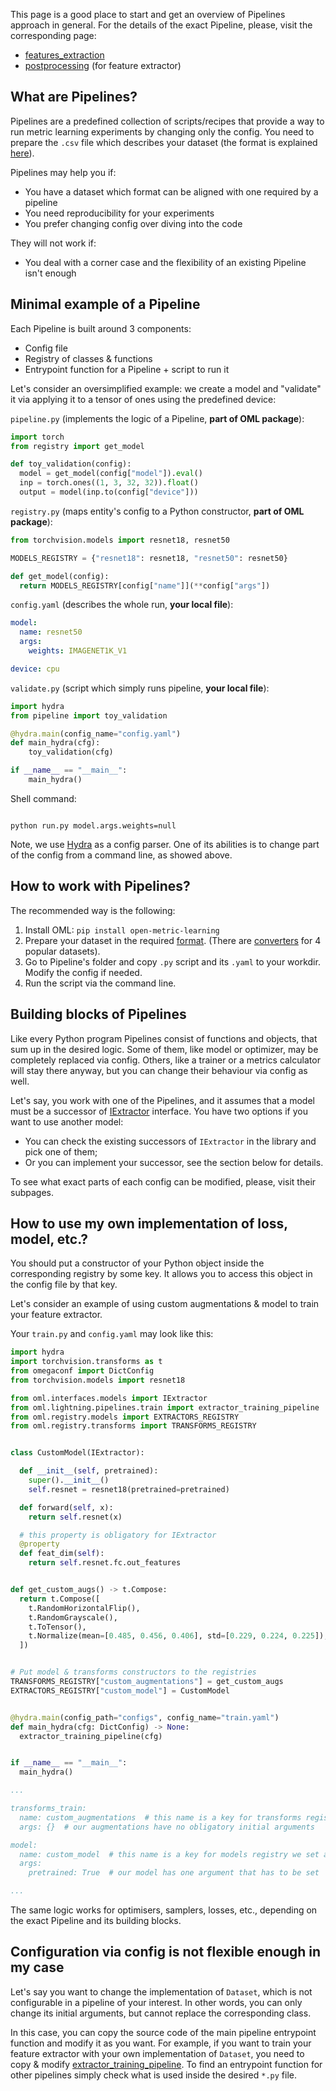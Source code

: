 This page is a good place to start and get an overview of Pipelines approach in general.
For the details of the exact Pipeline, please, visit the corresponding page:
* [features_extraction](https://github.com/OML-Team/open-metric-learning/tree/main/pipelines/features_extraction)
* [postprocessing](https://github.com/OML-Team/open-metric-learning/tree/main/pipelines/postprocessing) (for feature extractor)

## What are Pipelines?

Pipelines are a predefined collection of scripts/recipes that provide a way to run metric learning
experiments by changing only the config.
You need to prepare the `.csv` file which describes your dataset
(the format is explained [here](https://open-metric-learning.readthedocs.io/en/latest/oml/data.html)).

Pipelines may help you if:
* You have a dataset which format can be aligned with one required by a pipeline
* You need reproducibility for your experiments
* You prefer changing config over diving into the code

They will not work if:
* You deal with a corner case and the flexibility of an existing Pipeline isn't enough

## Minimal example of a Pipeline

Each Pipeline is built around 3 components:
* Config file
* Registry of classes & functions
* Entrypoint function for a Pipeline + script to run it

Let's consider an oversimplified example: we create a model and "validate" it via
applying it to a tensor of ones using the predefined device:

`pipeline.py` (implements the logic of a Pipeline, **part of OML package**):

[comment]:pipeline-start
```python
import torch
from registry import get_model

def toy_validation(config):
  model = get_model(config["model"]).eval()
  inp = torch.ones((1, 3, 32, 32)).float()
  output = model(inp.to(config["device"]))
```
[comment]:pipeline-end

`registry.py` (maps entity's config to a Python constructor, **part of OML package**):

[comment]:registry-start
```python
from torchvision.models import resnet18, resnet50

MODELS_REGISTRY = {"resnet18": resnet18, "resnet50": resnet50}

def get_model(config):
  return MODELS_REGISTRY[config["name"]](**config["args"])
```
[comment]:registry-end

`config.yaml` (describes the whole run, **your local file**):

[comment]:config-start
```yaml
model:
  name: resnet50
  args:
    weights: IMAGENET1K_V1

device: cpu
```
[comment]:config-end

`validate.py` (script which simply runs pipeline, **your local file**):

[comment]:script-start
```python
import hydra
from pipeline import toy_validation

@hydra.main(config_name="config.yaml")
def main_hydra(cfg):
    toy_validation(cfg)

if __name__ == "__main__":
    main_hydra()
```
[comment]:script-end

Shell command:

[comment]:shell-start
```shell

python run.py model.args.weights=null

```
[comment]:shell-end

Note, we use [Hydra](https://hydra.cc/docs/intro/) as a config parser. One of its abilities
is to change part of the config from a command line, as showed above.


## How to work with Pipelines?

The recommended way is the following:
1. Install OML: `pip install open-metric-learning`
2. Prepare your dataset in the required [format](https://open-metric-learning.readthedocs.io/en/latest/oml/data.html). (There are [converters](https://github.com/OML-Team/open-metric-learning/tree/main/pipelines/datasets_converters) for 4 popular datasets).
3. Go to Pipeline's folder and copy `.py` script and its `.yaml` to your workdir. Modify the config if needed.
4. Run the script via the command line.

## Building blocks of Pipelines

Like every Python program Pipelines consist of functions and objects, that sum up in the desired logic.
Some of them, like model or optimizer, may be completely replaced via config.
Others, like a trainer or a metrics calculator will stay there anyway, but you can change their behaviour
via config as well.

Let's say, you work with one of the Pipelines, and it assumes that a model must be a successor of
[IExtractor](https://open-metric-learning.readthedocs.io/en/latest/contents/interfaces.html#iextractor)
interface. You have two options if you want to use another model:
* You can check the existing successors of `IExtractor` in the library and pick one of them;
* Or you can implement your successor, see the section below for details.

To see what exact parts of each config can be modified, please, visit their subpages.

## How to use my own implementation of loss, model, etc.?

You should put a constructor of your Python object inside the corresponding registry by some key.
It allows you to access this object in the config file by that key.

Let's consider an example of using custom augmentations & model to train your feature extractor.

Your `train.py` and `config.yaml` may look like this:
```python
import hydra
import torchvision.transforms as t
from omegaconf import DictConfig
from torchvision.models import resnet18

from oml.interfaces.models import IExtractor
from oml.lightning.pipelines.train import extractor_training_pipeline
from oml.registry.models import EXTRACTORS_REGISTRY
from oml.registry.transforms import TRANSFORMS_REGISTRY


class CustomModel(IExtractor):

  def __init__(self, pretrained):
    super().__init__()
    self.resnet = resnet18(pretrained=pretrained)

  def forward(self, x):
    return self.resnet(x)

  # this property is obligatory for IExtractor
  @property
  def feat_dim(self):
    return self.resnet.fc.out_features


def get_custom_augs() -> t.Compose:
  return t.Compose([
    t.RandomHorizontalFlip(),
    t.RandomGrayscale(),
    t.ToTensor(),
    t.Normalize(mean=[0.485, 0.456, 0.406], std=[0.229, 0.224, 0.225]),
  ])


# Put model & transforms constructors to the registries
TRANSFORMS_REGISTRY["custom_augmentations"] = get_custom_augs
EXTRACTORS_REGISTRY["custom_model"] = CustomModel


@hydra.main(config_path="configs", config_name="train.yaml")
def main_hydra(cfg: DictConfig) -> None:
  extractor_training_pipeline(cfg)


if __name__ == "__main__":
  main_hydra()
```

```yaml
...

transforms_train:
  name: custom_augmentations  # this name is a key for transforms registry we set above
  args: {}  # our augmentations have no obligatory initial arguments

model:
  name: custom_model  # this name is a key for models registry we set above
  args:
    pretrained: True  # our model has one argument that has to be set

...
```

The same logic works for optimisers, samplers, losses, etc., depending on the exact Pipeline
and its building blocks.

## Configuration via config is not flexible enough in my case

Let's say you want to change the implementation of `Dataset`, which is not configurable
in a pipeline of your interest. In other words, you can only change its initial arguments,
but cannot replace the corresponding class.

In this case, you can copy the source code of the main pipeline
entrypoint function and modify it as you want.
For example, if you want to train your feature extractor with your own implementation of `Dataset`,
you need to copy & modify
[extractor_training_pipeline](https://open-metric-learning.readthedocs.io/en/latest/contents/lightning.html#extractor-training-pipeline).
To find an entrypoint function for other pipelines simply check what is used inside the desired `*.py` file.
